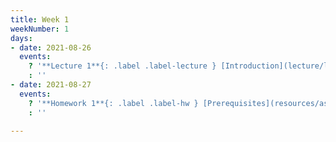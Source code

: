 ```yaml
---
title: Week 1
weekNumber: 1
days:
- date: 2021-08-26
  events:
    ? '**Lecture 1**{: .label .label-lecture } [Introduction](lecture/lec01)'
    : ''
- date: 2021-08-27
  events:
    ? '**Homework 1**{: .label .label-hw } [Prerequisites](resources/assets/hw/hw1.pdf) (due Sept 2)'
    : ''

---
```

